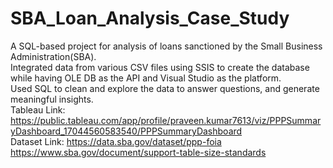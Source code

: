 # SBA_Loan_Analysis_Case_Study
A SQL-based project for analysis of loans sanctioned by the Small Business Administration(SBA).
<br>
Integrated data from various CSV files using SSIS to create the database while having OLE DB as the API and Visual Studio as the platform.
<br>
Used SQL to clean and explore the data to answer questions, and generate meaningful insights.
<br>
Tableau Link: https://public.tableau.com/app/profile/praveen.kumar7613/viz/PPPSummaryDashboard_17044560583540/PPPSummaryDashboard
<br>
Dataset Link: https://data.sba.gov/dataset/ppp-foia
<br>
https://www.sba.gov/document/support-table-size-standards
